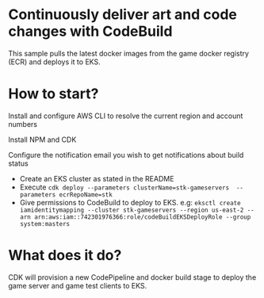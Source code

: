 # Continuously deliver art and code changes with CodeBuild

This sample pulls the latest docker images from the game docker registry (ECR) and deploys it to EKS. 

# How to start?

Install and configure AWS CLI to resolve the current region and account numbers

Install NPM and CDK

Configure the notification email you wish to get notifications about build status

- Create an EKS cluster as stated in the README
- Execute `cdk deploy --parameters clusterName=stk-gameservers  --parameters ecrRepoName=stk`
- Give permissions to CodeBuild to deploy to EKS. e.g: `eksctl create iamidentitymapping --cluster stk-gameservers --region us-east-2 --arn arn:aws:iam::742301976366:role/codeBuildEKSDeployRole --group system:masters`

# What does it do?

CDK will provision a new CodePipeline and docker build stage to deploy the game server and game test clients to EKS. 